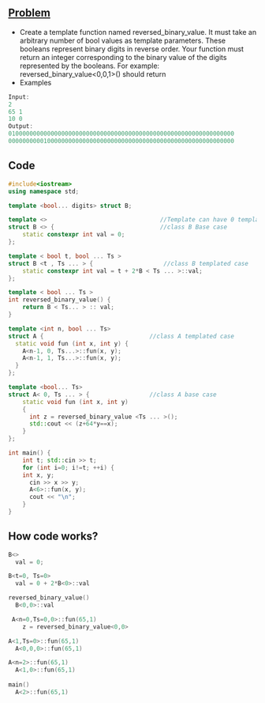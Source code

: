 ## [Problem](https://www.hackerrank.com/challenges/cpp-variadics/problem?utm_campaign=challenge-recommendation&utm_medium=email&utm_source=24-hour-campaign)
- Create a template function named reversed_binary_value. It must take an arbitrary number of bool values as template parameters. These booleans represent binary digits in reverse order. Your function must return an integer corresponding to the binary value of the digits represented by the booleans. For example: reversed_binary_value<0,0,1>() should return 
- Examples
```c++
Input:
2
65 1
10 0
Output:
0100000000000000000000000000000000000000000000000000000000000000
0000000000100000000000000000000000000000000000000000000000000000
```

## Code
```c++
#include<iostream>
using namespace std;

template <bool... digits> struct B;

template <>                                //Template can have 0 templated argument, mostly used in base case
struct B <> {                              //class B Base case
    static constexpr int val = 0;
};

template < bool t, bool ... Ts >
struct B <t , Ts ... > {                    //class B templated case
    static constexpr int val = t + 2*B < Ts ... >::val;
};

template < bool ... Ts >
int reversed_binary_value() {
    return B < Ts... > :: val;
}

template <int n, bool ... Ts>
struct A {                              //class A templated case
  static void fun (int x, int y) {
    A<n-1, 0, Ts...>::fun(x, y);
    A<n-1, 1, Ts...>::fun(x, y);
  }
};

template <bool... Ts>
struct A< 0, Ts ... > {                 //class A base case
    static void fun (int x, int y)
    {
      int z = reversed_binary_value <Ts ... >();
      std::cout << (z+64*y==x);
    }
};

int main() {
    int t; std::cin >> t;
    for (int i=0; i!=t; ++i) {
    int x, y;
      cin >> x >> y;
      A<6>::fun(x, y);
      cout << "\n";
    }
}
```

## How code works?
```c++
B<>
  val = 0;

B<t=0, Ts=0>
  val = 0 + 2*B<0>::val

reversed_binary_value()
  B<0,0>::val

 A<n=0,Ts=0,0>::fun(65,1)
    z = reversed_binary_value<0,0>

A<1,Ts=0>::fun(65,1)
  A<0,0,0>::fun(65,1)

A<n=2>::fun(65,1)
  A<1,0>::fun(65,1)
  
main() 
  A<2>::fun(65,1)
```
